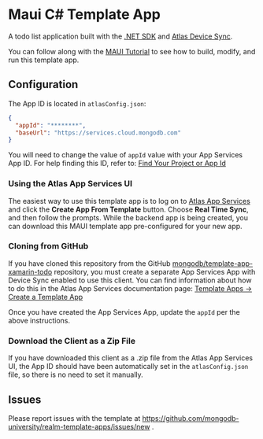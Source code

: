 ﻿# Maui C# Template App

A todo list application built with the [.NET SDK](https://www.mongodb.com/docs/realm/sdk/dotnet/) and [Atlas Device Sync](https://www.mongodb.com/docs/atlas/app-services/sync/).

You can follow along with the [MAUI Tutorial](https://www.mongodb.com/docs/atlas/app-services/tutorial/dotnet/) to see how to build, modify, and 
run this template app.

## Configuration

The App ID is located in `atlasConfig.json`:

```json
{
  "appId": "********",
  "baseUrl": "https://services.cloud.mongodb.com"
}
```

You will need to change the value of `appId` value with your App Services App ID. For help finding this ID, refer to: [Find Your Project or App Id](https://www.mongodb.com/docs/atlas/app-services/reference/find-your-project-or-app-id/)

### Using the Atlas App Services UI

The easiest way to use this template app is to log on to [Atlas App Services](https://services.cloud.mongodb.com) and click the **Create App From Template** button. Choose 
**Real Time Sync**, and then follow the prompts. While the backend app is being 
created, you can download this MAUI template app pre-configured for your new 
app.

### Cloning from GitHub

If you have cloned this repository from the GitHub
[mongodb/template-app-xamarin-todo](https://github.com/mongodb/template-app-xamarin-todo.git)
repository, you must create a separate App Services App with Device Sync
enabled to use this client. You can find information about how to do this
in the Atlas App Services documentation page:
[Template Apps -> Create a Template App](https://www.mongodb.com/docs/atlas/app-services/reference/template-apps/)

Once you have created the App Services App, update the `appId` per the
above instructions.

### Download the Client as a Zip File

If you have downloaded this client as a .zip file from the Atlas App Services
UI, the App ID should have been automatically set in the `atlasConfig.json` file, 
so there is no need to set it manually.

## Issues

Please report issues with the template at https://github.com/mongodb-university/realm-template-apps/issues/new .